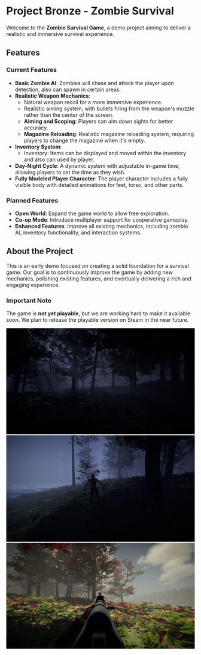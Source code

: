 # Project Bronze - Zombie Survival
Welcome to the **Zombie Survival Game**, a demo project aiming to deliver a realistic and immersive survival experience.

## Features

### Current Features

- **Basic Zombie AI**: Zombies will chase and attack the player upon detection, also can spawn in certain areas.
- **Realistic Weapon Mechanics**:
  - Natural weapon recoil for a more immersive experience.
  - Realistic aiming system, with bullets firing from the weapon's muzzle rather than the center of the screen.
  - **Aiming and Scoping**: Players can aim down sights for better accuracy.
  - **Magazine Reloading**: Realistic magazine reloading system, requiring players to change the magazine when it's empty.
- **Inventory System**:
  - Inventory: Items can be displayed and moved within the inventory and also can used by player.
- **Day-Night Cycle**: A dynamic system with adjustable in-game time, allowing players to set the time as they wish.
- **Fully Modeled Player Character**: The player character includes a fully visible body with detailed animations for feet, torso, and other parts.

### Planned Features

- **Open World**: Expand the game world to allow free exploration.
- **Co-op Mode**: Introduce multiplayer support for cooperative gameplay.
- **Enhanced Features**: Improve all existing mechanics, including zombie AI, inventory functionality, and interaction systems.

## About the Project

This is an early demo focused on creating a solid foundation for a survival game. Our goal is to continuously improve the game by adding new mechanics, polishing existing features, and eventually delivering a rich and engaging experience.

### Important Note

The game is **not yet playable**, but we are working hard to make it available soon. We plan to release the playable version on Steam in the near future.

![](https://github.com/ibrahimsrgn/Bronze/blob/main/Assets/WaterResources/Images/Image%201.png?raw=true)
![](https://github.com/ibrahimsrgn/Bronze/blob/main/Assets/WaterResources/Images/Image%202.png?raw=true)
![](https://github.com/ibrahimsrgn/Bronze/blob/main/Assets/WaterResources/Images/image.png?raw=true)


